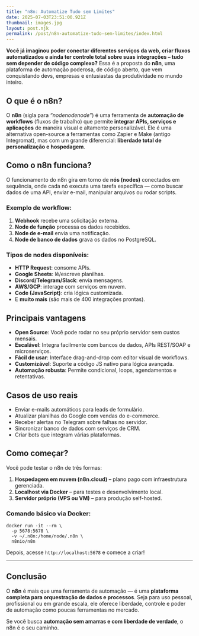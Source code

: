 ```yaml
---
title: "n8n: Automatize Tudo sem Limites"
date: 2025-07-03T23:51:00.921Z
thumbnail: images.jpg
layout: post.njk
permalink: /post/n8n-automatize-tudo-sem-limites/index.html
---
```

<!--StartFragment-->

**Você já imaginou poder conectar diferentes serviços da web, criar fluxos automatizados e ainda ter controle total sobre suas integrações – tudo sem depender de código complexo?** Essa é a proposta do **n8n**, uma plataforma de automação poderosa, de código aberto, que vem conquistando devs, empresas e entusiastas da produtividade no mundo inteiro.

## O que é o n8n?

O **n8n** (sigla para *“nodenodenode”*) é uma ferramenta de **automação de workflows** (fluxos de trabalho) que permite **integrar APIs, serviços e aplicações** de maneira visual e altamente personalizável. Ele é uma alternativa open-source a ferramentas como Zapier e Make (antigo Integromat), mas com um grande diferencial: **liberdade total de personalização e hospedagem**.

## Como o n8n funciona?

O funcionamento do n8n gira em torno de **nós (nodes)** conectados em sequência, onde cada nó executa uma tarefa específica — como buscar dados de uma API, enviar e-mail, manipular arquivos ou rodar scripts.

### Exemplo de workflow:

1. **Webhook** recebe uma solicitação externa.
2. **Node de função** processa os dados recebidos.
3. **Node de e-mail** envia uma notificação.
4. **Node de banco de dados** grava os dados no PostgreSQL.

### Tipos de nodes disponíveis:

* **HTTP Request**: consome APIs.
* **Google Sheets**: lê/escreve planilhas.
* **Discord/Telegram/Slack**: envia mensagens.
* **AWS/GCP**: interage com serviços em nuvem.
* **Code (JavaScript)**: cria lógica customizada.
* E **muito mais** (são mais de 400 integrações prontas).

## Principais vantagens

*  **Open Source**: Você pode rodar no seu próprio servidor sem custos mensais.
* **Escalável**: Integra facilmente com bancos de dados, APIs REST/SOAP e microserviços.
*  **Fácil de usar**: Interface drag-and-drop com editor visual de workflows.
*  **Customizável**: Suporte a código JS nativo para lógica avançada.
*  **Automação robusta**: Permite condicional, loops, agendamentos e retentativas.

##  Casos de uso reais

* Enviar e-mails automáticos para leads de formulário.
* Atualizar planilhas do Google com vendas do e-commerce.
* Receber alertas no Telegram sobre falhas no servidor.
* Sincronizar banco de dados com serviços de CRM.
* Criar bots que integram várias plataformas.

##  Como começar?

Você pode testar o n8n de três formas:

1. **Hospedagem em nuvem (n8n.cloud)** – plano pago com infraestrutura gerenciada.
2. **Localhost via Docker** – para testes e desenvolvimento local.
3. **Servidor próprio (VPS ou VM)** – para produção self-hosted.

### Comando básico via Docker:

```
docker run -it --rm \
  -p 5678:5678 \
  -v ~/.n8n:/home/node/.n8n \
  n8nio/n8n

```

Depois, acesse `http://localhost:5678` e comece a criar!

- - -

##  Conclusão

O **n8n** é mais que uma ferramenta de automação — é uma **plataforma completa para orquestração de dados e processos**. Seja para uso pessoal, profissional ou em grande escala, ele oferece liberdade, controle e poder de automação como poucas ferramentas no mercado.

Se você busca **automação sem amarras e com liberdade de verdade**, o n8n é o seu caminho.

<!--EndFragment-->